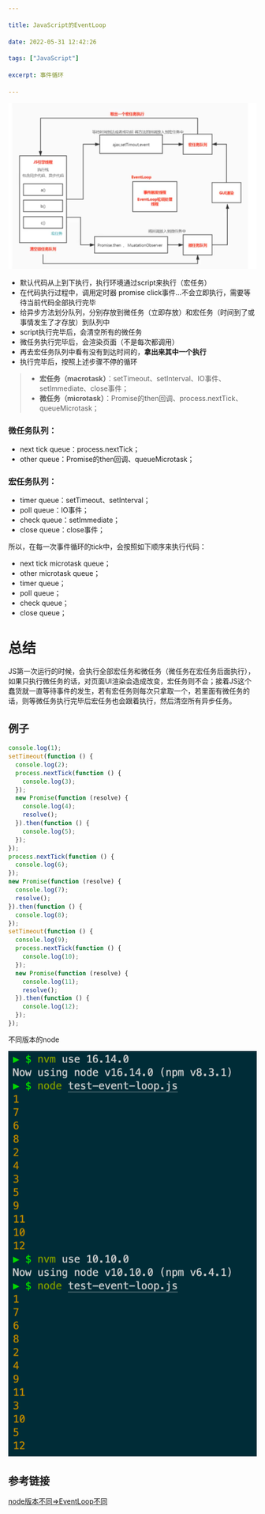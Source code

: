 ```yaml
---

title: JavaScript的EventLoop

date: 2022-05-31 12:42:26

tags: ["JavaScript"]

excerpt: 事件循环

---
```


![2e887b16a7f5ff9c7a5c3a34b4d8f610.png](https://raw.githubusercontent.com/Hbisedm/my-blob-picGo/main/img/202205312217046.png)

- 默认代码从上到下执行，执行环境通过script来执行（宏任务）
- 在代码执行过程中，调用定时器 promise click事件…不会立即执行，需要等待当前代码全部执行完毕
- 给异步方法划分队列，分别存放到微任务（立即存放）和宏任务（时间到了或事情发生了才存放）到队列中
- script执行完毕后，会清空所有的微任务
- 微任务执行完毕后，会渲染页面（不是每次都调用）
- 再去宏任务队列中看有没有到达时间的，**拿出来其中一个执行**
- 执行完毕后，按照上述步骤不停的循环

> - **宏任务（macrotask）**：setTimeout、setInterval、IO事件、setImmediate、close事件；
> - **微任务（microtask）**：Promise的then回调、process.nextTick、queueMicrotask；

### 微任务队列：

- next tick queue：process.nextTick；
- other queue：Promise的then回调、queueMicrotask；

### 宏任务队列：

- timer queue：setTimeout、setInterval；
- poll queue：IO事件；
- check queue：setImmediate；
- close queue：close事件；

所以，在每一次事件循环的tick中，会按照如下顺序来执行代码：

- next tick microtask queue；
- other microtask queue；
- timer queue；
- poll queue；
- check queue；
- close queue；

# 总结

JS第一次运行的时候，会执行全部宏任务和微任务（微任务在宏任务后面执行），如果只执行微任务的话，对页面UI渲染会造成改变，宏任务则不会；接着JS这个蠢货就一直等待事件的发生，若有宏任务则每次只拿取一个，若里面有微任务的话，则等微任务执行完毕后宏任务也会跟着执行，然后清空所有异步任务。



## 例子

```js
console.log(1);
setTimeout(function () {
  console.log(2);
  process.nextTick(function () {
    console.log(3);
  });
  new Promise(function (resolve) {
    console.log(4);
    resolve();
  }).then(function () {
    console.log(5);
  });
});
process.nextTick(function () {
  console.log(6);
});
new Promise(function (resolve) {
  console.log(7);
  resolve();
}).then(function () {
  console.log(8);
});
setTimeout(function () {
  console.log(9);
  process.nextTick(function () {
    console.log(10);
  });
  new Promise(function (resolve) {
    console.log(11);
    resolve();
  }).then(function () {
    console.log(12);
  });
});
```

不同版本的node

![image-20220601085234622](https://raw.githubusercontent.com/Hbisedm/my-blob-picGo/main/img/202206010853403.png)



## 参考链接

[node版本不同=>EventLoop不同](https://juejin.cn/post/7102417462406168607)